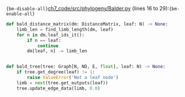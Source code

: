 `{bm-disable-all}`[ch7_code/src/phylogeny/Balder.py](ch7_code/src/phylogeny/Balder.py) (lines 16 to 29):`{bm-enable-all}`

```python
def bald_distance_matrix(dm: DistanceMatrix, leaf: N) -> None:
    limb_len = find_limb_length(dm, leaf)
    for n in dm.leaf_ids_it():
        if n == leaf:
            continue
        dm[leaf, n] -= limb_len


def bald_tree(tree: Graph[N, ND, E, float], leaf: N) -> None:
    if tree.get_degree(leaf) != 1:
        raise ValueError('Not a leaf node')
    limb = next(tree.get_outputs(leaf))
    tree.update_edge_data(limb, 0.0)
```